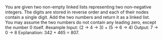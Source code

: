 
You are given two non-empty linked lists representing two non-negative integers. The digits are stored in reverse order and each of their nodes contain a single digit. Add the two numbers and return it as a linked list.<br>
You may assume the two numbers do not contain any leading zero, except the number 0 itself.
#example
Input: (2 -> 4 -> 3) + (5 -> 6 -> 4)
Output: 7 -> 0 -> 8
Explanation: 342 + 465 = 807.
